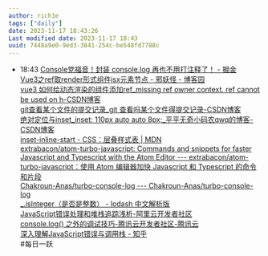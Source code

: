 ```yaml
---
author: rich1e
tags: ["daily"]
date: 2023-11-17 18:43:26
Last modified date: 2023-11-17 18:43
uuid: 7448a9e0-9ed3-3841-254c-be548fd7788c
---
```


- 18:43 [Console党福音！封装 console.log 再也不用打注释了！ - 掘金](https://juejin.cn/post/7300122001768071168?utm_source=gold_browser_extension#heading-8)<br>[Vue3之ref取render形式组件jsx元素节点 - 邪妖怪 - 博客园](https://www.cnblogs.com/lastkiss/p/17589101.html)<br>[vue3 如何给动态渲染的组件添加ref_missing ref owner context. ref cannot be used on h-CSDN博客](https://blog.csdn.net/qiu_cs/article/details/125542414)<br>[git查看某个文件的提交记录_git 查看吗某个文件得提交记录-CSDN博客](https://blog.csdn.net/lxf0613050210/article/details/54598941)<br>[绝对定位与inset_inset: 110px auto auto 8px;_平平无奇小码农qwq的博客-CSDN博客](https://blog.csdn.net/qq_42667613/article/details/113919873)<br>[inset-inline-start - CSS：层叠样式表 | MDN](https://developer.mozilla.org/zh-CN/docs/Web/CSS/inset-inline-start)<br>[extrabacon/atom-turbo-javascript: Commands and snippets for faster Javascript and Typescript with the Atom Editor --- extrabacon/atom-turbo-javascript：使用 Atom 编辑器加快 Javascript 和 Typescript 的命令和片段](https://github.com/extrabacon/atom-turbo-javascript)<br>[Chakroun-Anas/turbo-console-log --- Chakroun-Anas/turbo-console-log](https://github.com/Chakroun-Anas/turbo-console-log)<br>[_.isInteger（是否是整数） - lodash 中文解析版](https://lodash.shujuwajue.com/lang/isinteger)<br>[JavaScript错误处理和堆栈追踪浅析-阿里云开发者社区](https://developer.aliyun.com/article/182494?userCode=okjhlpr5)<br>[console.log() 之外的调试技巧-腾讯云开发者社区-腾讯云](https://cloud.tencent.com/developer/article/1083986?cps_key=1d358d18a7a17b4a6df8d67a62fd3d3d)<br>[深入理解JavaScript错误与调用栈 - 知乎](https://zhuanlan.zhihu.com/p/27127139)<br>#每日一跃